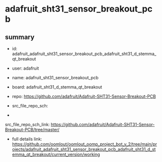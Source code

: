 # adafruit_sht31_sensor_breakout_pcb
 
## summary 
* id: adafruit_adafruit_sht31_sensor_breakout_pcb_adafruit_sht31_d_stemma_qt_breakout
* user: adafruit
* name: adafruit_sht31_sensor_breakout_pcb
* board: adafruit_sht31_d_stemma_qt_breakout
* repo: https://github.com/adafruit/Adafruit-SHT31-Sensor-Breakout-PCB



* src_file_repo_sch: 
*
 src_file_repo_sch_link: https://github.com/adafruit/Adafruit-SHT31-Sensor-Breakout-PCB/tree/master/
* full details link: https://github.com/oomlout/oomlout_oomp_project_bot_v_2/tree/main/projects/adafruit_adafruit_sht31_sensor_breakout_pcb_adafruit_sht31_d_stemma_qt_breakout/current_version/working  







